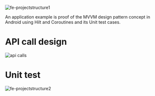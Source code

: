 ![fe-projectstructure1](https://github.com/pnkpnthr/ns-fe-project/assets/56984621/b1ef1ee6-1956-427a-a79e-a763c345b354)

An application example is proof of the MVVM design pattern concept in Android using Hilt and Coroutines and its Unit test cases.

# API call design
![api calls](https://github.com/pnkpnthr/ns-fe-project/assets/56984621/8700dcf1-8d0b-48e3-a7c4-822df00abb6a)

# Unit test
![fe-projectstructure2](https://github.com/pnkpnthr/ns-fe-project/assets/56984621/ee4412e5-00ef-4574-856f-5fb51b3276d1)

